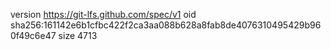 version https://git-lfs.github.com/spec/v1
oid sha256:161142e6b1cfbc422f2ca3aa088b628a8fab8de4076310495429b960f49c6e47
size 4713
